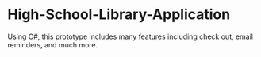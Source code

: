 # High-School-Library-Application
Using C#, this prototype includes many features including check out, email reminders, and much more. 
